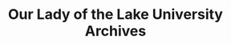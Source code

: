 ---
layout: repo
title: "Our Lady of the Lake University Archives"
id: 17313
permalink: repos/17313/
---
